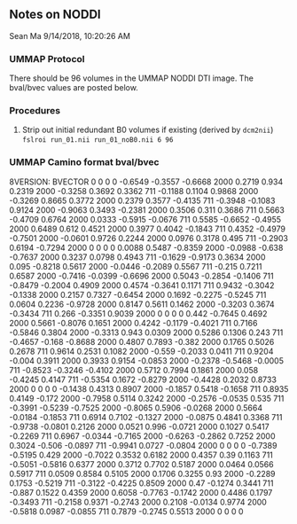 ## Notes on NODDI
Sean Ma
9/14/2018, 10:20:26 AM

### UMMAP Protocol
There should be 96 volumes in the UMMAP NODDI DTI image. The bval/bvec values are posted below. 

### Procedures
1. Strip out initial redundant B0 volumes if existing (derived by `dcm2nii`)
   `fslroi run_01.nii run_01_noB0.nii 6 96`


### UMMAP Camino format bval/bvec
8VERSION: BVECTOR
0 0 0 0
-0.6549 -0.3557 -0.6668 2000
0.2719 0.934 0.2319 2000
-0.3258 0.3692 0.3362 711
-0.1188 0.1104 0.9868 2000
-0.3269 0.8665 0.3772 2000
0.2379 0.3577 -0.4135 711
-0.3948 -0.1083 0.9124 2000
-0.9063 0.3493 -0.2381 2000
0.3506 0.311 0.3686 711
0.5663 -0.4709 0.6764 2000
0.0333 -0.5915 -0.0676 711
0.5585 -0.6652 -0.4955 2000
0.6489 0.612 0.4521 2000
0.3977 0.4042 -0.1843 711
0.4352 -0.4979 -0.7501 2000
-0.0601 0.9726 0.2244 2000
0.0976 0.3178 0.495 711
-0.2903 0.6194 -0.7294 2000
0 0 0 0
0.0088 0.5487 -0.8359 2000
-0.0988 -0.638 -0.7637 2000
0.3237 0.0798 0.4943 711
-0.1629 -0.9173 0.3634 2000
0.095 -0.8218 0.5617 2000
-0.0446 -0.2089 0.5567 711
-0.215 0.7211 0.6587 2000
-0.7416 -0.0399 -0.6696 2000
0.5043 -0.2854 -0.1406 711
-0.8479 -0.2004 0.4909 2000
0.4574 -0.3641 0.1171 711
0.9432 -0.3042 -0.1338 2000
0.2157 0.7327 -0.6454 2000
0.1692 -0.2275 -0.5245 711
0.0604 0.2236 -0.9728 2000
0.8147 0.5611 0.1462 2000
-0.3203 0.3674 -0.3434 711
0.266 -0.3351 0.9039 2000
0 0 0 0
0.442 -0.7645 0.4692 2000
0.5661 -0.8076 0.1651 2000
0.4242 -0.1179 -0.4021 711
0.7166 -0.5846 0.3804 2000
-0.3313 0.943 0.0309 2000
0.5286 0.1306 0.243 711
-0.4657 -0.168 -0.8688 2000
0.4807 0.7893 -0.382 2000
0.1765 0.5026 0.2678 711
0.9614 0.2531 0.1082 2000
-0.559 -0.2033 0.0411 711
0.9204 -0.004 0.3911 2000
0.3933 0.9154 -0.0853 2000
-0.2378 -0.5468 -0.0005 711
-0.8523 -0.3246 -0.4102 2000
0.5712 0.7994 0.1861 2000
0.058 -0.4245 0.4147 711
-0.5354 0.1672 -0.8279 2000
-0.4428 0.2032 0.8733 2000
0 0 0 0
-0.1438 0.4313 0.8907 2000
-0.1857 0.5418 -0.1658 711
0.8935 0.4149 -0.172 2000
-0.7958 0.5114 0.3242 2000
-0.2576 -0.0535 0.535 711
-0.3991 -0.5239 -0.7525 2000
-0.8065 0.5906 -0.0268 2000
0.5664 -0.0184 -0.1853 711
0.6914 0.7102 -0.1327 2000
-0.0875 0.4841 0.3368 711
-0.9738 -0.0801 0.2126 2000
0.0521 0.996 -0.0721 2000
0.1027 0.5417 -0.2269 711
0.6967 -0.0344 -0.7165 2000
-0.6263 -0.2862 0.7252 2000
0.3024 -0.506 -0.0897 711
-0.9941 0.0727 -0.0804 2000
0 0 0 0
-0.7389 -0.5195 0.429 2000
-0.7022 0.3532 0.6182 2000
0.4357 0.39 0.1163 711
-0.5051 -0.5816 0.6377 2000
0.3712 0.7702 0.5187 2000
0.0464 0.0566 0.5917 711
0.0509 0.8584 0.5105 2000
0.1706 0.3255 0.93 2000
-0.2289 0.1753 -0.5219 711
-0.3122 -0.4225 0.8509 2000
0.47 -0.1274 0.3441 711
-0.887 0.1522 0.4359 2000
0.6058 -0.7763 -0.1742 2000
0.4486 0.1797 -0.3493 711
-0.2158 0.9371 -0.2743 2000
0.2108 -0.0134 0.9774 2000
-0.5818 0.0987 -0.0855 711
0.7879 -0.2745 0.5513 2000
0 0 0 0
